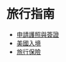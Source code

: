 # 旅行指南

* [申請護照與簽證](/rocodev/playbook/blob/master/travel/visa-passport.md) 
* [美國入境](/rocodev/playbook/blob/master/travel/enter-us.md)
* [旅行保險](/rocodev/playbook/blob/master/travel/insurance.md)